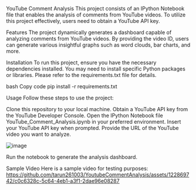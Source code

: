YouTube Comment Analysis
This project consists of an IPython Notebook file that enables the analysis of comments from YouTube videos. To utilize this project effectively, users need to obtain a YouTube API key.

Features
The project dynamically generates a dashboard capable of analyzing comments from YouTube videos. By providing the video ID, users can generate various insightful graphs such as word clouds, bar charts, and more.

Installation
To run this project, ensure you have the necessary dependencies installed. You may need to install specific Python packages or libraries. Please refer to the requirements.txt file for details.

bash
Copy code
pip install -r requirements.txt

Usage
Follow these steps to use the project:

Clone this repository to your local machine.
Obtain a YouTube API key from the YouTube Developer Console.
Open the IPython Notebook file YouTube_Comment_Analysis.ipynb in your preferred environment.
Insert your YouTube API key when prompted.
Provide the URL of the YouTube video you want to analyze.


![image](https://github.com/tarun261003/YoutubeCommentAnalysis/assets/122869742/64b0e5bb-557b-4d73-b2db-d4ef7c8111ba)



Run the notebook to generate the analysis dashboard.



Sample Video
Here is a sample video for testing purposes:
https://github.com/tarun261003/YoutubeCommentAnalysis/assets/122869742/c0c6328c-5c64-4eb1-a3f1-2dae96e08287






